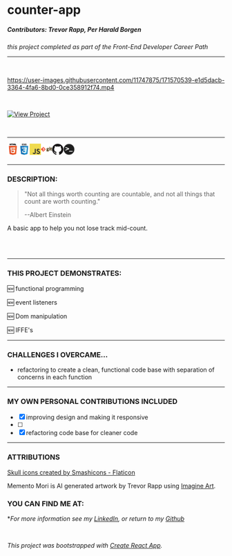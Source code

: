 ﻿# counter-app
 
##### Contributors: Trevor Rapp, Per Harald Borgen 

*this project completed as part of the Front-End Developer Career Path*

---

<br>

https://user-images.githubusercontent.com/11747875/171570539-e1d5dacb-3364-4fa6-8bd0-0ce358912f74.mp4

<br>

[![View Project](https://user-images.githubusercontent.com/11747875/141705232-471a0b9c-ca45-4540-a1b6-740c5e1becbe.png)](https://trrapp12.github.io/counter-app/)

<br>

---

<img align="left" alt="HTML5" width="26px" src="https://raw.githubusercontent.com/github/explore/80688e429a7d4ef2fca1e82350fe8e3517d3494d/topics/html/html.png" />
<img align="left" alt="CSS3" width="26px" src="https://raw.githubusercontent.com/github/explore/80688e429a7d4ef2fca1e82350fe8e3517d3494d/topics/css/css.png" />
<img align="left" alt="JavaScript" width="26px" src="https://raw.githubusercontent.com/github/explore/80688e429a7d4ef2fca1e82350fe8e3517d3494d/topics/javascript/javascript.png" />
<img align="left" alt="Git" width="26px" src="https://raw.githubusercontent.com/github/explore/80688e429a7d4ef2fca1e82350fe8e3517d3494d/topics/git/git.png" />
<img align="left" alt="GitHub" width="26px" src="https://raw.githubusercontent.com/github/explore/78df643247d429f6cc873026c0622819ad797942/topics/github/github.png" />
<img align="left" alt="Terminal" width="26px" src="https://raw.githubusercontent.com/github/explore/80688e429a7d4ef2fca1e82350fe8e3517d3494d/topics/terminal/terminal.png" />

<br>
<br>

---

### DESCRIPTION:

> "Not all things worth counting are countable, and not all things that count are worth counting."
>
> --Albert Einstein

A basic app to help you not lose track mid-count.

<br>
<br>

---

### THIS PROJECT DEMONSTRATES:

🆕 functional programming

🆕 event listeners

🆕 Dom manipulation

🆕 IFFE's

---

### CHALLENGES I OVERCAME...

* refactoring to create a clean, functional code base with separation of concerns in each function

---

### MY OWN PERSONAL CONTRIBUTIONS INCLUDED 

- [X] improving design and making it responsive
- [ ] 
- [X] refactoring code base for cleaner code

---

### ATTRIBUTIONS

<a href="https://www.flaticon.com/free-icons/skull" title="skull icons">Skull icons created by Smashicons - Flaticon</a>

Memento Mori is AI generated artwork by Trevor Rapp using <a href="https://www.imagine.art/">Imagine Art</a>.



### YOU CAN FIND ME AT:

\**For more information see my [LinkedIn](https://www.linkedin.com/in/trevor-rapp-042a1037), or return to my [Github](https://github.com/trrapp12)*

<br>

*This project was bootstrapped with [Create React App](https://github.com/facebook/create-react-app).*


